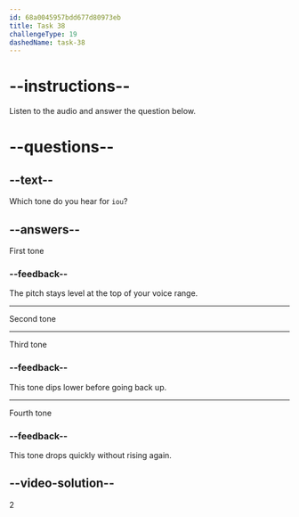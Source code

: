```yaml
---
id: 68a0045957bdd677d80973eb
title: Task 38
challengeType: 19
dashedName: task-38
---
```


<!-- (Audio) A: iú -->

# --instructions--

Listen to the audio and answer the question below.

# --questions--

## --text--

Which tone do you hear for `iou`?

## --answers--

First tone

### --feedback--

The pitch stays level at the top of your voice range.

---

Second tone

---

Third tone

### --feedback--

This tone dips lower before going back up.

---

Fourth tone

### --feedback--

This tone drops quickly without rising again.

## --video-solution--

2
